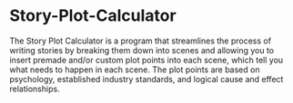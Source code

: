 # Story-Plot-Calculator
The Story Plot Calculator is a program that streamlines the process of writing stories by breaking them down into scenes and allowing you to insert premade and/or custom plot points into each scene, which tell you what needs to happen in each scene. The plot points are based on psychology, established industry standards, and logical cause and effect relationships. 
